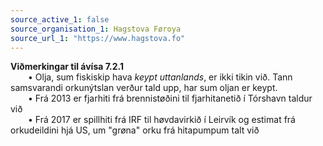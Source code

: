 ```yaml
---
source_active_1: false
source_organisation_1: Hagstova Føroya
source_url_1: "https://www.hagstova.fo"
---
```

**Viðmerkingar til ávísa 7.2.1**  
  • Olja, sum fiskiskip hava *keypt uttanlands*, er ikki tikin við. Tann samsvarandi orkunýtslan verður tald upp, har sum oljan er keypt.  
  • Frá 2013 er fjarhiti frá brennistøðini til fjarhitanetið í Tórshavn taldur við  
  • Frá 2017 er spillhiti frá IRF til høvdavirkið í Leirvík og estimat frá orkudeildini hjá US, um "grøna" orku frá hitapumpum talt við  

